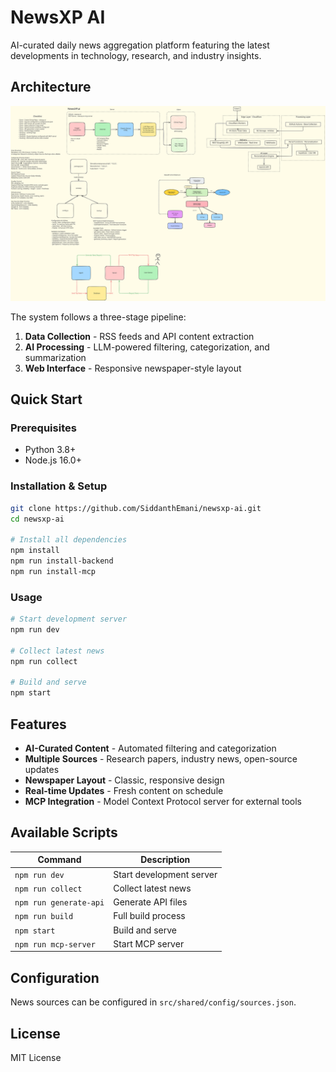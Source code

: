 # NewsXP AI

AI-curated daily news aggregation platform featuring the latest developments in technology, research, and industry insights.

## Architecture

![Architecture Diagram](./docs/diagrams/Architecture.excalidraw.svg)

The system follows a three-stage pipeline:
1. **Data Collection** - RSS feeds and API content extraction
2. **AI Processing** - LLM-powered filtering, categorization, and summarization  
3. **Web Interface** - Responsive newspaper-style layout

## Quick Start

### Prerequisites
- Python 3.8+
- Node.js 16.0+

### Installation & Setup
```bash
git clone https://github.com/SiddanthEmani/newsxp-ai.git
cd newsxp-ai

# Install all dependencies
npm install
npm run install-backend
npm run install-mcp
```

### Usage
```bash
# Start development server
npm run dev

# Collect latest news
npm run collect

# Build and serve
npm start
```

## Features

- **AI-Curated Content** - Automated filtering and categorization
- **Multiple Sources** - Research papers, industry news, open-source updates  
- **Newspaper Layout** - Classic, responsive design
- **Real-time Updates** - Fresh content on schedule
- **MCP Integration** - Model Context Protocol server for external tools

## Available Scripts

| Command | Description |
|---------|-------------|
| `npm run dev` | Start development server |
| `npm run collect` | Collect latest news |
| `npm run generate-api` | Generate API files |
| `npm run build` | Full build process |
| `npm start` | Build and serve |
| `npm run mcp-server` | Start MCP server |

## Configuration

News sources can be configured in `src/shared/config/sources.json`.

## License

MIT License
